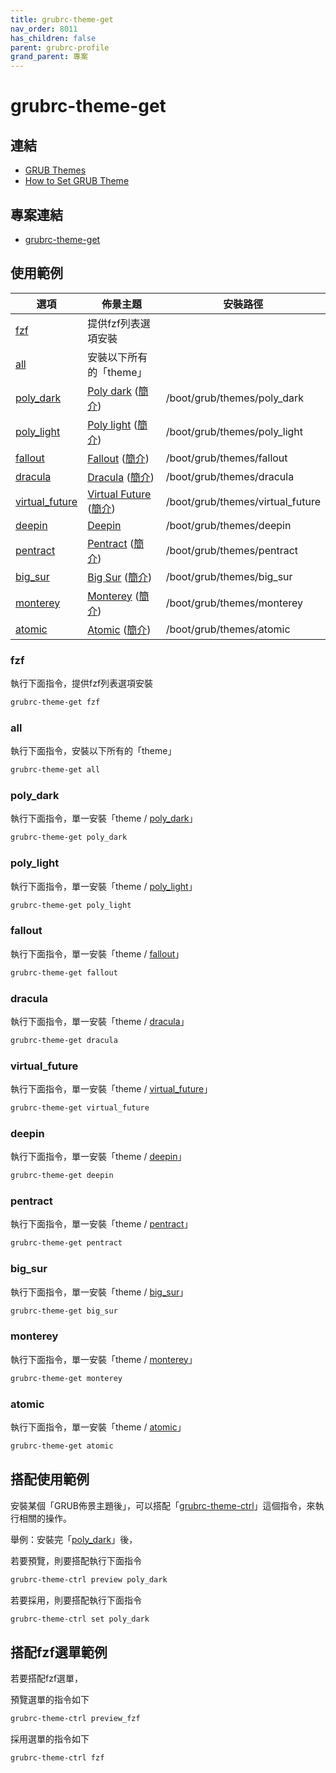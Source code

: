 ```yaml
---
title: grubrc-theme-get
nav_order: 8011
has_children: false
parent: grubrc-profile
grand_parent: 專案
---
```


# grubrc-theme-get


## 連結

* [GRUB Themes](https://www.gnome-look.org/browse?cat=109)
* [How to Set GRUB Theme](https://samwhelp.github.io/note-about-grub/read/howto/use_theme.html)


## 專案連結

* [grubrc-theme-get](https://github.com/samwhelp/note-about-grub/tree/gh-pages/_demo/project/grubrc-profile/grubrc-theme-get)


## 使用範例

| 選項 | 佈景主題 | 安裝路徑 |
| --- | --- | --- |
| [fzf](#fzf) | 提供fzf列表選項安裝 | |
| [all](#all) | 安裝以下所有的「theme」| |
| [poly_dark](#poly_dark) | [Poly dark](https://github.com/shvchk/poly-dark) ([簡介](https://www.gnome-look.org/p/1230780)) | /boot/grub/themes/poly_dark |
| [poly_light](#poly_light) | [Poly light](https://github.com/shvchk/poly-light) ([簡介](https://www.gnome-look.org/p/1176413)) | /boot/grub/themes/poly_light |
| [fallout](#fallout) | [Fallout](https://github.com/shvchk/fallout-grub-theme) ([簡介](https://www.gnome-look.org/p/1230882)) | /boot/grub/themes/fallout |
| [dracula](#dracula) | [Dracula](https://github.com/zshzero/dracula-grub2) ([簡介](https://www.gnome-look.org/p/1382440)) | /boot/grub/themes/dracula |
| [virtual_future](#virtual_future) | [Virtual Future](https://gitlab.com/deck451/virtual_future_grub_theme) ([簡介](https://www.gnome-look.org/p/1529571/)) | /boot/grub/themes/virtual_future |
| [deepin](#deepin) | [Deepin](https://github.com/linuxdeepin/deepin-grub2-themes) | /boot/grub/themes/deepin |
| [pentract](#pentract) | [Pentract](https://github.com/sarancodes/pentract-grub-theme) ([簡介](https://www.gnome-look.org/p/1661288)) | /boot/grub/themes/pentract |
| [big_sur](#big_sur) | [Big Sur](https://github.com/Teraskull/bigsur-grub2-theme) ([簡介](https://www.gnome-look.org/p/1443844)) | /boot/grub/themes/big_sur |
| [monterey](#monterey) | [Monterey](https://github.com/sandesh236/monterey-grub-theme) ([簡介](https://www.gnome-look.org/p/1577873)) | /boot/grub/themes/monterey |
| [atomic](#atomic) | [Atomic](https://github.com/lfelipe1501/Atomic-GRUB2-Theme) ([簡介](https://www.gnome-look.org/p/1200710)) | /boot/grub/themes/atomic |


### fzf

執行下面指令，提供fzf列表選項安裝

``` sh
grubrc-theme-get fzf
```

### all

執行下面指令，安裝以下所有的「theme」

``` sh
grubrc-theme-get all
```

### poly_dark

執行下面指令，單一安裝「theme / [poly_dark](https://github.com/shvchk/poly-dark)」

``` sh
grubrc-theme-get poly_dark
```

### poly_light

執行下面指令，單一安裝「theme / [poly_light](https://github.com/shvchk/poly-light)」

``` sh
grubrc-theme-get poly_light
```

### fallout

執行下面指令，單一安裝「theme / [fallout](https://github.com/shvchk/fallout-grub-theme)」

``` sh
grubrc-theme-get fallout
```

### dracula

執行下面指令，單一安裝「theme / [dracula](https://github.com/zshzero/dracula-grub2)」

``` sh
grubrc-theme-get dracula
```

### virtual_future

執行下面指令，單一安裝「theme / [virtual_future](https://gitlab.com/deck451/virtual_future_grub_theme/-/tree/main/virtual_future)」

``` sh
grubrc-theme-get virtual_future
```

### deepin

執行下面指令，單一安裝「theme / [deepin](https://github.com/linuxdeepin/deepin-grub2-themes/tree/master/themes/deepin)」

``` sh
grubrc-theme-get deepin
```

### pentract

執行下面指令，單一安裝「theme / [pentract](https://github.com/sarancodes/pentract-grub-theme)」

``` sh
grubrc-theme-get pentract
```

### big_sur

執行下面指令，單一安裝「theme / [big_sur](https://github.com/Teraskull/bigsur-grub2-theme/tree/master/bigsur)」

``` sh
grubrc-theme-get big_sur
```

### monterey

執行下面指令，單一安裝「theme / [monterey](https://github.com/sandesh236/monterey-grub-theme/tree/main/monterey-grub-theme)」

``` sh
grubrc-theme-get monterey
```

### atomic

執行下面指令，單一安裝「theme / [atomic](https://github.com/lfelipe1501/Atomic-GRUB2-Theme/tree/master/Atomic)」

``` sh
grubrc-theme-get atomic
```


## 搭配使用範例


安裝某個「GRUB佈景主題後」，可以搭配「[grubrc-theme-ctrl](https://samwhelp.github.io/note-about-grub/read/project/grubrc-profile/grubrc-theme-ctrl.html)」這個指令，來執行相關的操作。


舉例：安裝完「[poly_dark](#poly_dark)」後，


若要預覽，則要搭配執行下面指令

``` sh
grubrc-theme-ctrl preview poly_dark
```

若要採用，則要搭配執行下面指令

``` sh
grubrc-theme-ctrl set poly_dark
```

## 搭配fzf選單範例

若要搭配fzf選單，

預覽選單的指令如下

``` sh
grubrc-theme-ctrl preview_fzf
```

採用選單的指令如下

``` sh
grubrc-theme-ctrl fzf
```
